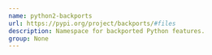 ```yaml
---
name: python2-backports
url: https://pypi.org/project/backports/#files
description: Namespace for backported Python features.
group: None
---
```

